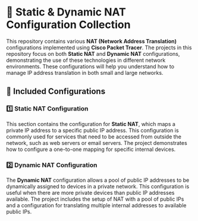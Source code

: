 # 🚀 Static & Dynamic NAT Configuration Collection

This repository contains various **NAT (Network Address Translation)** configurations implemented using **Cisco Packet Tracer**. The projects in this repository focus on both **Static NAT** and **Dynamic NAT** configurations, demonstrating the use of these technologies in different network environments. These configurations will help you understand how to manage IP address translation in both small and large networks.

## 📂 Included Configurations

### 1️⃣ **Static NAT Configuration**
This section contains the configuration for **Static NAT**, which maps a private IP address to a specific public IP address. This configuration is commonly used for services that need to be accessed from outside the network, such as web servers or email servers. The project demonstrates how to configure a one-to-one mapping for specific internal devices.

### 2️⃣ **Dynamic NAT Configuration**
The **Dynamic NAT** configuration allows a pool of public IP addresses to be dynamically assigned to devices in a private network. This configuration is useful when there are more private devices than public IP addresses available. The project includes the setup of NAT with a pool of public IPs and a configuration for translating multiple internal addresses to available public IPs.

